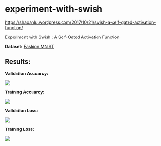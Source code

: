 # experiment-with-swish
https://shaoanlu.wordpress.com/2017/10/21/swish-a-self-gated-activation-function/

Experiment with Swish : A Self-Gated Activation Function

**Dataset:** [Fashion MNIST](https://github.com/zalandoresearch/fashion-mnist)


## Results:

**Validation Accuarcy:**

![](https://github.com/shaoanlu/experiment-with-swish/blob/master/swish_val_acc.png)

**Training Accuarcy:**

![](https://github.com/shaoanlu/experiment-with-swish/blob/master/swish_trn_acc.png)

**Validation Loss:**

![](https://github.com/shaoanlu/experiment-with-swish/blob/master/swish_val_loss.png)

**Training Loss:**

![](https://github.com/shaoanlu/experiment-with-swish/blob/master/swish_trn_loss.png)
